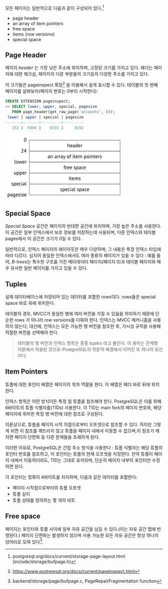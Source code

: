 모든 페이지는 일반적으로 다음과 같이 구성되어 있다.[^1]

- page header 
- an array of item pointers  
- free space 
- items (row versions)   
- special space

## Page Header

페이지 *header* 는 가장 낮은 주소에 위치하며, 고정된 크기를 가지고 있다.
헤더는 페이지에 대한 체크섬, 페이지의 다른 부분들의 크기등의 다양한 주소를 가지고 있다.

이 크기들은 pageinspect 확장[^2] 을 이용해서 쉽게 표시할 수 있다.
테이블의 첫 번째 페이지를 살펴보자(페이지 번호는 0부터 시작한다):

```SQL
CREATE EXTENSION pageinspect;
=> SELECT lower, upper, special, pagesize
   FROM page_header(get_raw_page('accounts', 0));
 lower | upper | special | pagesize
-------+-------+---------+---------
   152 |  6904 |    8192 |     8192

```
![](image/Pasted%20image%2020240926143220.png)


## Special Space
*Special Space* 공간은 페이지의 반대편 공간에 위치하며, 가장 높은 주소를 사용한다.
이 공간은 일부 인덱스에서 보조 정보를 저장하는데 사용되며, 다른 인덱스와 테이블 pages에서 이 공간은 크기가 0일 수 있다.

일반적으로, 인덱스 페이지의 레이아웃은 매우 다양하며; 그 내용은 특정 인덱스 타입에 따라 다르다.
심지어 동일한 인덱스에서도 여러 종류의 페이지가 있을 수 있다 : 예를 들어, *B-trees*는 특수한 구조를 가진 메타데이터 페이지(페이지 0)과 테이블 페이지와 매우 유사한 일반 페이지를 가지고 있을 수 있다.

## Tuples

실제 데이터베이스에 저장되어 있는 데이터를 포함한 rows이다.
rows들은 special space 바로 위에 위치한다.

테이블의 경우, MVCC가 동일한 행에 여러 버전을 가질 수 있음을 의미하기 때문에  단순한 rows 가 아니라 *row versions*를 다뤄야 한다.
인덱스는 MVCC 메커니즘을 사용하지 않는다; 대신에, 인덱스는 모든 가능한 행 버전을 참조한 후, 가시성 규칙을 사용해 적절한 버전을 선택해야 한다.

> 테이블의 행 버전과 인덱스 항목은 종종 *tuples* 라고 불린다.
> 이 용어는 관계형 이론에서 차용된 것으로-PostgreSQL의 학문적 배경에서 이어진 또 하나의 유산이다.


## Item Pointers
튜플에 대한 포인터 배열은 페이지의 목차 역활을 한다.
이 배열은 헤더 바로 뒤에 위치한다.

인덱스 항목은 어떤 방식이든 특정 힙 튜플을 참조해야 한다. PostgreSQL은 이를 위해 6바이트의 튜플 식별자를(TIDs) 사용한다. 이 TID는 main fork의 페이지 번호와, 해당 페이지에 위차한 특정 행 버전에 대한 참조로 구성된다.

이론상으로, 튜플을 페이지 시작 지점으로부터 오프셋으로 참조할 수 있다.
하지만 그렇게 되면 이 참조를 깨뜨리지 않고 튜플을 페이지 내에서 이동할 수 없으며,이 참조가 깨지면 페이지 단편화 등 다른 문제들을 초래하게 된다.

이러한 이유로, PostgreSQL은 간접 주소 방식을 사용한다 : 튜플 식별자는 해당 튜플의 포인터 번호를 참조하고, 이 포인터는 튜플의 현재 오프셋을 지정한다.
만약 튜플이 페이지 내에서 이동하더라도, TID는 그대로 유지되며, 단순히 페이지 내부의 포인터만 수정하면 된다.

각 포인터는 정확히 4바이트를 차지하며, 다음과 같은 데이터를 포함한다:
- 페이지 시작점으로부터의 튜플 오프셋
- 튜플 길이
- 튜플 상태를 정의하는 몇 개의 비트

## Free space
페이지는 포인터와 튜플 사이에 일부 자유 공간을 남길 수 있다.(이는 자유 공간 맵에 반영된다.) 페이지 단편화는 발생하지 않으며 사용 가능한 모든 자유 공간은 항상 하나의 덩어리로 모여 있다[^3].

[^1]:postgresql.org/docs/current/storage-page-layout.html  (include/storage/bufpage.h)
[^2]:https://www.postgresql.org/docs/current/pageinspect.html
[^3]:backend/storage/page/bufpage.c, PageRepairFragmentation function